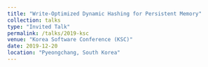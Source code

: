 ```yaml
---
title: "Write-Optimized Dynamic Hashing for Persistent Memory"
collection: talks
type: "Invited Talk"
permalink: /talks/2019-ksc
venue: "Korea Software Conference (KSC)"
date: 2019-12-20
location: "Pyeongchang, South Korea"
---
```

